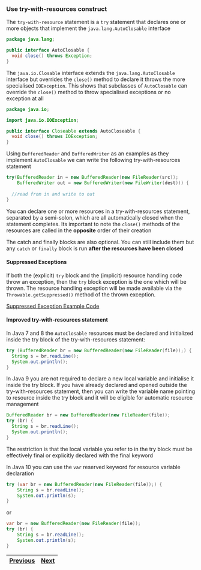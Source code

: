 ### Use try-with-resources construct

The `try-with-resource` statement is a `try` statement that declares one or more objects that implement the 
`java.lang.AutoClosable` interface

```java
package java.lang;

public interface AutoClosable {
  void close() throws Exception;
}
```

The `java.io.Closable` interface extends the `java.lang.AutoClosable` interface but overrides the `close()` method to 
declare it throws the more specialised `IOException`. This shows that subclasses of `AutoClosable` can override the 
`close()` method to throw specialised exceptions or no exception at all

```java
package java.io;

import java.io.IOException;

public interface Closeable extends AutoCloseable {
  void close() throws IOException;
}
```

Using `BufferedReader` and `BufferedWriter` as an examples as they implement `AutoClosable` we can write the following 
try-with-resources statement
```java
try(BufferedReader in = new BufferedReader(new FileReader(src));
    BufferedWriter out = new BufferedWriter(new FileWriter(dest))) {
  
  //read from in and write to out
}
```

You can declare one or more resources in a try-with-resources statement, separated by a semi-solon, which are all 
automatically closed when the statement completes. Its important to note the `close()` methods of the resources are 
called in the __opposite__ order of their creation

The catch and finally blocks are also optional. You can still include them but any `catch` or `finally` block is run 
__after the resources have been closed__

#### Suppressed Exceptions

If both the (explicit) `try` block and the (implicit) resource handling code throw an exception, then the `try` block 
exception is the one which will be thrown. The resource handling exception will be made available via the 
`Throwable.getSuppressed()` method of the thrown exception.

[Suppressed Exception Example Code](/examples/language_enchancements/src/SuppressedExceptionExample.java)

#### Improved try-with-resources statement

In Java 7 and 8 the `AutoClosable` resources must be declared and initialized inside the try block of the 
try-with-resources statement:

```java
try (BufferedReader br = new BufferedReader(new FileReader(file));) {
  String s = br.readLine();
  System.out.println();
}
```
In Java 9 you are not required to declare a new local variable and initialise it inside the try block. If you have 
already declared and opened outside the try-with-resources statement, then you can write the variable name pointing to 
resource inside the try block and it will be eligible for automatic resource management
```java
BufferedReader br = new BufferedReader(new FileReader(file));
try (br) {
  String s = br.readLine();
  System.out.println();
}
``` 
The restriction is that the local variable you refer to in the try block must be effectively final or explicitly 
declared with the final keyword

In Java 10 you can use the `var` reserved keyword for resource variable declaration
```java
try (var br = new BufferedReader(new FileReader(file));) {
    String s = br.readLine();
    System.out.println(s);
}					
```
or
```java
var br = new BufferedReader(new FileReader(file));
try (br) {
    String s = br.readLine();
    System.out.println(s);
}
```

| [Previous](README.md) | [Next](develop_code_that_handles_multiple_exception_types_in_a_single_catch_block.md) |
| :--------- | ----------: | 
